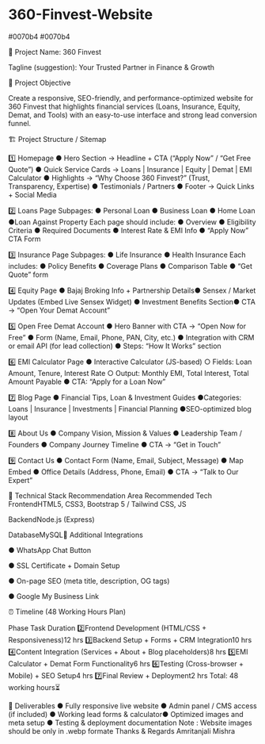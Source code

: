 # 360-Finvest-Website

#0070b4
#0070b4

🏦 Project Name: 360 Finvest

Tagline (suggestion): Your Trusted Partner in Finance & Growth

🧩 Project Objective

Create a responsive, SEO-friendly, and performance-optimized website for 360 Finvest that
highlights financial services (Loans, Insurance, Equity, Demat, and Tools) with an easy-to-use
interface and strong lead conversion funnel.

🏗️ Project Structure / Sitemap

1️⃣ Homepage
●​ Hero Section → Headline + CTA (“Apply Now” / “Get Free Quote”)​
●​ Quick Service Cards → Loans | Insurance | Equity | Demat | EMI Calculator​
●​ Highlights → “Why Choose 360 Finvest?” (Trust, Transparency, Expertise)​
●​ Testimonials / Partners​
●​ Footer → Quick Links + Social Media​

2️⃣ Loans Page
Subpages:
●​ Personal Loan​
●​ Business Loan​
●​ Home Loan​●​ Loan Against Property​
Each page should include:
●​ Overview​
●​ Eligibility Criteria​
●​ Required Documents​
●​ Interest Rate & EMI Info​
●​ “Apply Now” CTA Form​

3️⃣ Insurance Page
Subpages:
●​ Life Insurance​
●​ Health Insurance​
Each includes:
●​ Policy Benefits​
●​ Coverage Plans​
●​ Comparison Table​
●​ “Get Quote” form​

4️⃣ Equity Page
●​ Bajaj Broking Info + Partnership Details​●​ Sensex / Market Updates (Embed Live Sensex Widget)​
●​ Investment Benefits Section​
●​ CTA → “Open Your Demat Account”​

5️⃣ Open Free Demat Account
●​ Hero Banner with CTA → “Open Now for Free”​
●​ Form (Name, Email, Phone, PAN, City, etc.)​
●​ Integration with CRM or email API (for lead collection)​
●​ Steps: “How It Works” section​

6️⃣ EMI Calculator Page
●​ Interactive Calculator (JS-based)​
○​ Fields: Loan Amount, Tenure, Interest Rate​
○​ Output: Monthly EMI, Total Interest, Total Amount Payable​
●​ CTA: “Apply for a Loan Now”​

7️⃣ Blog Page
●​ Financial Tips, Loan & Investment Guides​
●​ Categories: Loans | Insurance | Investments | Financial Planning​
●​ SEO-optimized blog layout​

8️⃣ About Us
●​ Company Vision, Mission & Values​
●​ Leadership Team / Founders​
●​ Company Journey Timeline​
●​ CTA → “Get in Touch”​

9️⃣ Contact Us
●​ Contact Form (Name, Email, Subject, Message)​
●​ Map Embed​
●​ Office Details (Address, Phone, Email)​
●​ CTA → “Talk to Our Expert”​

🧱 Technical Stack Recommendation Area
Recommended Tech
FrontendHTML5, CSS3, Bootstrap 5 / Tailwind CSS, JS

BackendNode.js (Express)

DatabaseMySQL🎯 Additional Integrations

●​ WhatsApp Chat Button​

●​ SSL Certificate + Domain Setup​

●​ On-page SEO (meta title, description, OG tags)​

●​ Google My Business Link​

⏰ Timeline (48 Working Hours Plan)

Phase
Task
Duration
2️⃣Frontend Development (HTML/CSS + Responsiveness)12 hrs
3️⃣Backend Setup + Forms + CRM Integration10 hrs
4️⃣Content Integration (Services + About + Blog placeholders)8 hrs
5️⃣EMI Calculator + Demat Form Functionality6 hrs
6️⃣Testing (Cross-browser + Mobile) + SEO Setup4 hrs
7️⃣Final Review + Deployment2 hrs
Total: 48 working hours⏳

📁 Deliverables
●​ Fully responsive live website​
●​ Admin panel / CMS access (if included)​
●​ Working lead forms & calculator​●​ Optimized images and meta setup​
●​ Testing & deployment documentation
Note : Website images should be only in .webp formate
Thanks & Regards
Amritanjali Mishra
